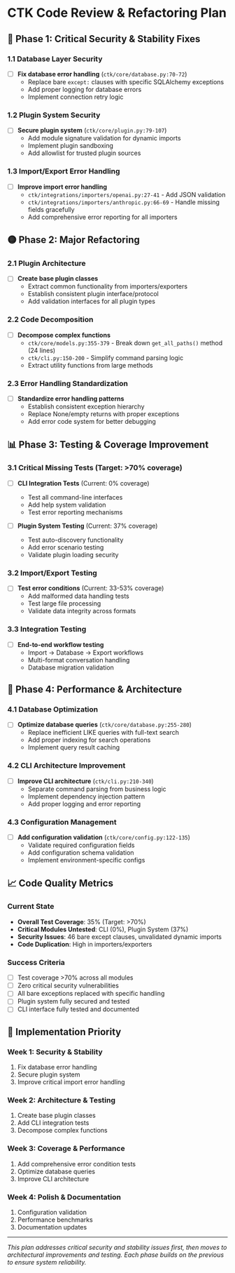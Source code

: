 # CTK Code Review & Refactoring Plan

## 🔴 Phase 1: Critical Security & Stability Fixes

### 1.1 Database Layer Security
- [ ] **Fix database error handling** (`ctk/core/database.py:70-72`)
  - Replace bare `except:` clauses with specific SQLAlchemy exceptions
  - Add proper logging for database errors
  - Implement connection retry logic

### 1.2 Plugin System Security
- [ ] **Secure plugin system** (`ctk/core/plugin.py:79-107`)
  - Add module signature validation for dynamic imports
  - Implement plugin sandboxing
  - Add allowlist for trusted plugin sources

### 1.3 Import/Export Error Handling
- [ ] **Improve import error handling**
  - `ctk/integrations/importers/openai.py:27-41` - Add JSON validation
  - `ctk/integrations/importers/anthropic.py:66-69` - Handle missing fields gracefully
  - Add comprehensive error reporting for all importers

## 🟡 Phase 2: Major Refactoring

### 2.1 Plugin Architecture
- [ ] **Create base plugin classes**
  - Extract common functionality from importers/exporters
  - Establish consistent plugin interface/protocol
  - Add validation interfaces for all plugin types

### 2.2 Code Decomposition
- [ ] **Decompose complex functions**
  - `ctk/core/models.py:355-379` - Break down `get_all_paths()` method (24 lines)
  - `ctk/cli.py:150-200` - Simplify command parsing logic
  - Extract utility functions from large methods

### 2.3 Error Handling Standardization
- [ ] **Standardize error handling patterns**
  - Establish consistent exception hierarchy
  - Replace None/empty returns with proper exceptions
  - Add error code system for better debugging

## 📊 Phase 3: Testing & Coverage Improvement

### 3.1 Critical Missing Tests (Target: >70% coverage)
- [ ] **CLI Integration Tests** (Current: 0% coverage)
  - Test all command-line interfaces
  - Add help system validation
  - Test error reporting mechanisms

- [ ] **Plugin System Testing** (Current: 37% coverage)
  - Test auto-discovery functionality
  - Add error scenario testing
  - Validate plugin loading security

### 3.2 Import/Export Testing
- [ ] **Test error conditions** (Current: 33-53% coverage)
  - Add malformed data handling tests
  - Test large file processing
  - Validate data integrity across formats

### 3.3 Integration Testing
- [ ] **End-to-end workflow testing**
  - Import → Database → Export workflows
  - Multi-format conversation handling
  - Database migration validation

## 🚀 Phase 4: Performance & Architecture

### 4.1 Database Optimization
- [ ] **Optimize database queries** (`ctk/core/database.py:255-280`)
  - Replace inefficient LIKE queries with full-text search
  - Add proper indexing for search operations
  - Implement query result caching

### 4.2 CLI Architecture Improvement
- [ ] **Improve CLI architecture** (`ctk/cli.py:210-340`)
  - Separate command parsing from business logic
  - Implement dependency injection pattern
  - Add proper logging and error reporting

### 4.3 Configuration Management
- [ ] **Add configuration validation** (`ctk/core/config.py:122-135`)
  - Validate required configuration fields
  - Add configuration schema validation
  - Implement environment-specific configs

## 📈 Code Quality Metrics

### Current State
- **Overall Test Coverage**: 35% (Target: >70%)
- **Critical Modules Untested**: CLI (0%), Plugin System (37%)
- **Security Issues**: 46 bare except clauses, unvalidated dynamic imports
- **Code Duplication**: High in importers/exporters

### Success Criteria
- [ ] Test coverage >70% across all modules
- [ ] Zero critical security vulnerabilities
- [ ] All bare exceptions replaced with specific handling
- [ ] Plugin system fully secured and tested
- [ ] CLI interface fully tested and documented

## 🔧 Implementation Priority

### Week 1: Security & Stability
1. Fix database error handling
2. Secure plugin system
3. Improve critical import error handling

### Week 2: Architecture & Testing
1. Create base plugin classes
2. Add CLI integration tests
3. Decompose complex functions

### Week 3: Coverage & Performance
1. Add comprehensive error condition tests
2. Optimize database queries
3. Improve CLI architecture

### Week 4: Polish & Documentation
1. Configuration validation
2. Performance benchmarks
3. Documentation updates

---

*This plan addresses critical security and stability issues first, then moves to architectural improvements and testing. Each phase builds on the previous to ensure system reliability.*